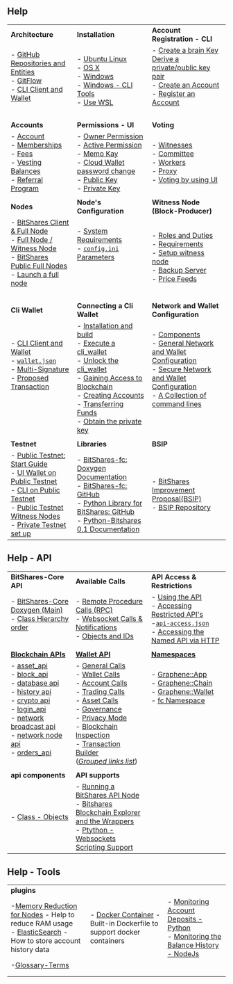 ## Help

|  |  |  |
|:---|:---|:---|
| **Architecture**  |  **Installation** |  **Account Registration - CLI** |   
| - [GitHub Repositories and Entities](../intro/README.md#bitshares-architecture--github-repositories-and-entities) <br/> - [GitFlow](../intro/bitshares_core_gitflow.md#bitshares-core---gitflow) <br /> - [CLI Client and Wallet](../wallet/README.md#bitshares-architecture--cli-client-and-wallet)  <br /> <br /> | - [Ubuntu Linux](../installation/build_ubuntu.md#building-on-ubuntu) <br /> - [OS X](../installation/build_osx.md#building-on-os-x) <br /> - [Windows](../installation/build_windows.md#building-on-windows) <br /> - [Windows - CLI Tools](../installation/windows_cli_tool.md#cli-wallet-on-windows-x64) <br /> - [Use WSL](../installation/wsl.md#windows-subsystem-for-linux-wsl) | - [Create a brain Key](../accounts/account_registration.md#2-create-a-brain-key-and-derive-a-privatepublic-key-pair) <br/> [Derive a private/public key pair](../accounts/account_registration.md#2-create-a-brain-key-and-derive-a-privatepublic-key-pair) <br /> - [Create an Account](../accounts/account_registration.md#3-create-an-account) <br /> - [Register an Account ](../accounts/account_registration.md#4-register-an-account) <br /> <br />|
|  |  |  |
| **Accounts** | **Permissions - UI** | **Voting** |
|- [Account](../accounts#account) <br/> - [Memberships](../accounts#memberships-and-groups) <br /> - [Fees](../accounts#fees) <br /> - [Vesting Balances](../accounts#vesting-balances) <br /> - [Referral Program](../accounts/accounts/referral-program.md#referral-program) | - [Owner Permission](../accounts/accounts/permissions.md#permissions) <br/> - [Active Permission]() <br /> - [Memo Kay](../accounts/accounts/permissions.md#permissions) <br/> - [Cloud Wallet password change](../accounts/accounts/permissions.md#how-to-change-cloud-wallet-password) <br/> - [Public Key](../accounts/accounts/permissions.md#public-key-and-private-key) <br /> - [Private Key](../accounts/accounts/permissions.md#public-key-and-private-key) | - [Witnesses](../accounts/accounts/voting-bh.md#witnesses) <br/> - [Committee](../accounts/accounts/voting-bh.md#committee-members) <br/> - [Workers](../accounts/accounts/voting-bh.md#workers) <br/> - [Proxy](../accounts/accounts/voting-bh.md#proxy) <br />  - [Voting by using UI](../accounts/accounts/voting-bh.md#voting-for-witness-committee-member-or-worker) <br/>  |  
|  |  |  |
| **Nodes**  |  **Node's Configuration** |  **Witness Node (Block-Producer)** |   
| - [BitShares Client & Full Node](../nodes_full_witness/README.md#bitshares-nodes-and-p2p-network) <br />  - [Full Node / Witness Node](../nodes_full_witness/README.md#witness-node-and-full-node)  <br/> - [ BitShares Public Full Nodes](../nodes_full_witness/README.md#bitshares-public-full-nodes) <br /> - [Launch a full node](../nodes_full_witness/full_nodes.md#how-to-launch-the-full-node) <br /><br /> | - [System Requirements](../nodes_full_witness/full_nodes.md#system-requirements) <br /> - [`config.ini` Parameters](../nodes_full_witness/full_nodes.md#configuration) <br /> <br /> <br /><br /> | - [Roles and Duties](../nodes_full_witness/README.md#witness-nodes-roles-and-duties) <br /> - [Requirements](../nodes_full_witness/active_witness.md#requirements) <br /> - [Setup witness node](../nodes_full_witness/active_witness.md#how-to-become-a-block-producing-witness) <br /> - [Backup Server](../nodes_full_witness/active_witness.md#backup-server)  <br /> - [Price Feeds](../nodes_full_witness/active_witness.md#price-feeds)|
|  |  |  |
| **Cli Wallet**  | **Connecting a Cli Wallet** | **Network and Wallet Configuration**  |
| - [CLI Client and Wallet](../wallet/README.md#bitshares-architecture--cli-client-and-wallet) <br /> - [`wallet.json`](../wallet/README.md#cli_wallet) <br/> - [Multi-Signature](../knowledge_base/multi-signature.md#multi-signature) <br/> - [Proposed Transaction](../knowledge_base/trn_proposed_transactions.md#proposed-transactions)  <br/><br/> <br/><br/>| - [Installation and build](../wallet/cli_wallet.md#1installation-and-build) <br /> - [Execute a cli_wallet](../wallet/cli_wallet.md#2-execute-a-cli_wallet) <br/> - [Unlock the cli_wallet](../wallet/cli_wallet.md#3unlock-the-cli_wallet) <br /> -  [Gaining Access to Blockchain](../wallet/cli_wallet.md#4-gaining-access-to-blockchain) <br /> - [Creating Accounts](../wallet/cli_wallet.md#5-creating-accounts) <br/> - [Transferring Funds ](../wallet/cli_wallet.md#6-transferring-funds-using-the-cli-wallet) <br/> - [Obtain the private key](../wallet/cli_wallet.md#7-obtain-the-private-key) | - [Components](../wallet/wallet_network.md##components) <br /> - [General Network and Wallet Configuration](../wallet/wallet_network.md#general-network-and-wallet-configuration) <br /> - [Secure Network and Wallet Configuration](../wallet/wallet_network.md#secure-network-and-wallet-configuration) <br /> - [A Collection of command lines](../wallet/node_wallet_witness.md#a-collection-of-command-lines---node-wallet-and-witness) <br/><br/><br/>  |
|  |  |  |
| **Testnet** | **Libraries** | **BSIP** |
| - [Public Testnet: Start Guide](../testnets/public_testnet_details.md#public-testnet---quick-start-guide) <br /> - [UI Wallet on Public Testnet](../testnets/public_testnet_details.md#use-the-ui-wallet-on-public-testnet) <br /> - [CLI on Public Testnet](../testnets/public_testnet_details.md#use-the-cli-on-public-testnet) <br/> - [Public Testnet Witness Nodes](../testnets/public_testnet.md) <br /> - [Private Testnet set up](../testnets/private_testnet.md#how-to-setup-private-testnet) <br /> | - [BitShares-fc: Doxygen Documentation](http://open-explorer.io/doxygen/fc/) <br /> - [BitShares-fc: GitHub](https://github.com/bitshares/bitshares-fc#fc) <br /> - [Python Library for BitShares: GitHub](https://github.com/bitshares/python-bitshares#python-library-for-bitshares) <br /> - [Python-Bitshares 0.1 Documentation](http://docs.pybitshares.com/)   | - [BitShares Improvement Proposal(BSIP)](../knowledge_base/bsip_funding.md#businesses-developers-and-business-developers) <br/> - [BSIP Repository](https://github.com/bitshares/bsips) |

## Help - API

|  |  |  |
|:---|:---|:---|
| **BitShares-Core API** | **Available Calls** | **API Access & Restrictions** |
| - [BitShares-Core Doxygen (Main)](https://bitshares.org/doxygen/index.html) <br/> - [Class Hierarchy order](https://bitshares.org/doxygen/hierarchy.html) <br /><br /> | - [Remote Procedure Calls (RPC)](../api/rpc.md#remote-procedure-calls) <br/> - [Websocket Calls & Notifications](../api/websocket_calls_notifications.md#websocket-calls-notifications) <br /> - [Objects and IDs](../api/object_ids.md#objects-and-ids) <br /> | - [Using the API](../api/api_restrictions.md#using-the-api) <br/> - [Accessing Restricted API's ](../api/api_restrictions.md#accessing-restricted-apis) <br /> -[`api-access.json`](../api/api_restrictions.md#accessing-restricted-apis) <br /> - [Accessing the Named API via HTTP](../api/api_restrictions.md#accessing-the-named-api-via-http)  |
|  |  |  |
|[**Blockchain APIs**](https://bitshares.org/doxygen/namespacegraphene_1_1app.html)  |[**Wallet API**](https://bitshares.org/doxygen/classgraphene_1_1wallet_1_1wallet__api.html)   | [**Namespaces**](https://bitshares.org/doxygen/namespaces.html)   |
|- [asset_api](https://bitshares.org/doxygen/classgraphene_1_1app_1_1asset__api.html) <br/> - [block_api](https://bitshares.org/doxygen/classgraphene_1_1app_1_1block__api.html) <br/> - [database api](https://bitshares.org/doxygen/classgraphene_1_1app_1_1database__api.html) <br/> - [history api](https://bitshares.org/doxygen/classgraphene_1_1app_1_1history__api.html) <br/> - [crypto api](https://bitshares.org/doxygen/classgraphene_1_1app_1_1crypto__api.html) <br/> - [login_api](https://bitshares.org/doxygen/classgraphene_1_1app_1_1login__api.html) <br/> - [network broadcast api](https://bitshares.org/doxygen/classgraphene_1_1app_1_1network__broadcast__api.html) <br/> - [network node api](https://bitshares.org/doxygen/classgraphene_1_1app_1_1network__node__api.html) <br/> - [orders_api](https://bitshares.org/doxygen/classgraphene_1_1app_1_1orders__api.html)   <br/>  <br/> | - [General Calls](../api/API_references.md#general-calls) <br/> - [Wallet Calls](../api/API_references.md#wallet-calls) <br/> - [Account Calls](../api/API_references.md#account-calls) <br/> - [Trading Calls](../api/API_references.md#trading-calls) <br/> - [Asset Calls](../api/API_references.md#asset-calls) <br/> - [Governance](../api/API_references.md#governance) <br/> - [Privacy Mode](../api/API_references.md#privacy-mode) <br/> - [Blockchain Inspection](../api/API_references.md#blockchain-inspection) <br/> - [Transaction Builder](../api/API_references.md#transaction-builder) <br/> ([*Grouped links list*](../api/API_references.md#wallet-api-calls)) | - [Graphene::App](https://bitshares.org/doxygen/namespacegraphene_1_1app.html) <br/>  - [Graphene::Chain](https://bitshares.org/doxygen/namespacegraphene_1_1chain.html) <br/>  - [Graphene::Wallet](https://bitshares.org/doxygen/namespacegraphene_1_1wallet.html) <br/> - [fc Namespace](https://bitshares.org/doxygen/namespacefc.html)   <br/> <br/>   <br/>  <br/>  <br/> <br/>  <br/>  |
|  |  |  |
| **api components** | **API supports**  |  |
|- [Class - Objects](../components/objects.md#bitshares-core---graphenechain) | - [Running a BitShares API Node](../nodes_full_witness/running-api-node.md#running-a-bitshares-api-node)    <br /> - [Bitshares Blockchain Explorer and the Wrappers](../../forge/api_support/explorer-wrappers.md#bitshares-blockchain-explorer-and-the-apis) <br /> - [ Ptython - Websockets Scripting Support](../../forge/program_libraries/websocket_scripting_support.md#websockets-scripting-support) |  |

## Help - Tools

|  |  |  |
|:---|:---|:---|
| **plugins** |  |  |
| -[Memory Reduction for Nodes](../../forge/plugins/nodes_memory_reduction.md#memory-reduction-for-nodes) - Help to reduce RAM usage <br /> - [ElasticSearch](../../forge/plugins/elastic_search_plugin.md#elasticsearch-plugin) - How to store account history data | - [Docker Container](https://github.com/bitshares/bitshares-core/blob/master/README-docker.md#docker-container) - Built-in Dockerfile to support docker containers | - [Monitoring Account Deposits - Python](../../forge/sdk_tools/monitoring_python.md#monitoring-account-deposits---python) <br /> - [Monitoring the Balance History - NodeJs](../../forge/sdk_tools/monitoring_nodejs.md#monitoring-the-balance-history---nodejs)  |
| -[Glossary-Terms](../help/glossary.md#glossary) |  |  |
|  |  |  |
|  |  |  |

